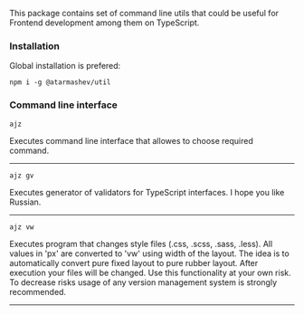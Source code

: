 This package contains set of command line utils that could be useful for Frontend development among them on TypeScript.

### Installation

Global installation is prefered:

    npm i -g @atarmashev/util
    

### Command line interface

    ajz

Executes command line interface that allowes to choose required command.

--------

    ajz gv

Executes generator of validators for TypeScript interfaces. I hope you like Russian.

--------

    ajz vw

Executes program that changes style files (.css, .scss, .sass, .less). All values in 'px' are converted 
to 'vw' using width of the layout. The idea is to automatically convert pure fixed layout to pure rubber layout. 
After execution your files will be changed. Use this functionality at your own risk. To decrease risks usage of any
version management system is strongly recommended.

--------
